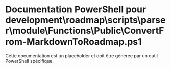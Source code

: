 # Documentation PowerShell pour development\roadmap\scripts\parser\module\Functions\Public\ConvertFrom-MarkdownToRoadmap.ps1

Cette documentation est un placeholder et doit être générée par un outil PowerShell spécifique.
